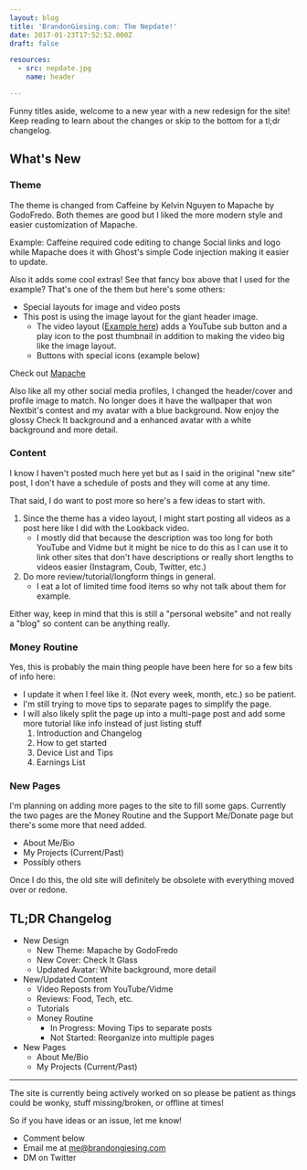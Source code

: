 ```yaml
---
layout: blog
title: 'BrandonGiesing.com: The Nepdate!'
date: 2017-01-23T17:52:52.000Z
draft: false

resources:
  - src: nepdate.jpg
    name: header

---
```


Funny titles aside, welcome to a new year with a new redesign for the site! Keep
reading to learn about the changes or skip to the bottom for a tl;dr changelog.

## What's New

### Theme

The theme is changed from Caffeine by Kelvin Nguyen to Mapache by GodoFredo.
Both themes are good but I liked the more modern style and easier customization
of Mapache.

Example: Caffeine required code editing to change Social links and logo while
Mapache does it with Ghost's simple Code injection making it easier to update.

Also it adds some cool extras! See that fancy box above that I used for the
example? That's one of the them but here's some others:

* Special layouts for image and video posts
* This post is using the image layout for the giant header image.
  * The video layout ([Example here][lookback]) adds a YouTube sub button and a
    play icon to the post thumbnail in addition to making the video big like the
    image layout.
  * Buttons with special icons (example below)

Check out [Mapache][mapache]

Also like all my other social media profiles, I changed the header/cover and
profile image to match. No longer does it have the wallpaper that won Nextbit's
contest and my avatar with a blue background. Now enjoy the glossy Check It
background and a enhanced avatar with a white background and more detail.

### Content

I know I haven't posted much here yet but as I said in the original "new site"
post, I don't have a schedule of posts and they will come at any time.

That said, I do want to post more so here's a few ideas to start with.

 1. Since the theme has a video layout, I might start posting all videos as a
    post here like I did with the Lookback video.
    * I mostly did that because the description was too long for both YouTube
      and Vidme but it might be nice to do this as I can use it to link other
      sites that don't have descriptions or really short lengths to videos
      easier (Instagram, Coub, Twitter, etc.)
 2. Do more review/tutorial/longform things in general.
    * I eat a lot of limited time food items so why not talk about them for
      example.

Either way, keep in mind that this is still a "personal website" and not really
a "blog" so content can be anything really.

### Money Routine

Yes, this is probably the main thing people have been here for so a few bits of
info here:

* I update it when I feel like it. (Not every week, month, etc.) so be patient.
* I'm still trying to move tips to separate pages to simplify the page.
* I will also likely split the page up into a multi-page post and add some more
  tutorial like info instead of just listing stuff
    1. Introduction and Changelog
    2. How to get started
    3. Device List and Tips
    4. Earnings List

### New Pages

I'm planning on adding more pages to the site to fill some gaps. Currently the
two pages are the Money Routine and the Support Me/Donate page but there's some
more that need added.

* About Me/Bio
* My Projects (Current/Past)
* Possibly others

Once I do this, the old site will definitely be obsolete with everything moved
over or redone.

## TL;DR Changelog

* New Design
  * New Theme: Mapache by GodoFredo
  * New Cover: Check It Glass
  * Updated Avatar: White background, more detail
* New/Updated Content
  * Video Reposts from YouTube/Vidme
  * Reviews: Food, Tech, etc.
  * Tutorials
  * Money Routine
    * In Progress: Moving Tips to separate posts
    * Not Started: Reorganize into multiple pages
* New Pages
  * About Me/Bio
  * My Projects (Current/Past)

--------------------------------------------------------------------------------

The site is currently being actively worked on so please be patient as things
could be wonky, stuff missing/broken, or offline at times!

So if you have ideas or an issue, let me know!

* Comment below
* Email me at me@brandongiesing.com
* DM on Twitter

[lookback]: http://brandongiesing.com/cosicast-2016-lookback
[mapache]: https://github.com/godofredoninja/Mapache

